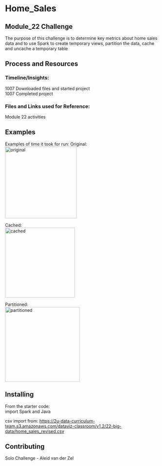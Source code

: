 # Home_Sales
## Module_22 Challenge

The purpose of this challenge is to determine key metrics about home sales data and to use Spark to create temporary views, partition the data, cache and uncache a temporary table  

## Process and Resources  
### Timeline/Insights:  
1007 Downloaded files and started project  
1007 Completed project

### Files and Links used for Reference:  
Module 22 activities  

## Examples  
Examples of time it took for run:
Original:  
<img width="235" alt="original" src="https://github.com/AleidvdZ/Home_Sales/assets/131220504/c2688130-c823-4ff8-8262-5370549e6feb">  

Cached:  
<img width="229" alt="cached" src="https://github.com/AleidvdZ/Home_Sales/assets/131220504/11e9092a-4117-4b62-93e7-474e48555657">  

Partitioned:  
<img width="245" alt="partitioned" src="https://github.com/AleidvdZ/Home_Sales/assets/131220504/fe98117f-6521-4ab3-adaa-137ad34e076f">  

## Installing  
From the starter code:  
import Spark and Java  

csv import from: https://2u-data-curriculum-team.s3.amazonaws.com/dataviz-classroom/v1.2/22-big-data/home_sales_revised.csv  

## Contributing  
Solo Challenge - Aleid van der Zel

